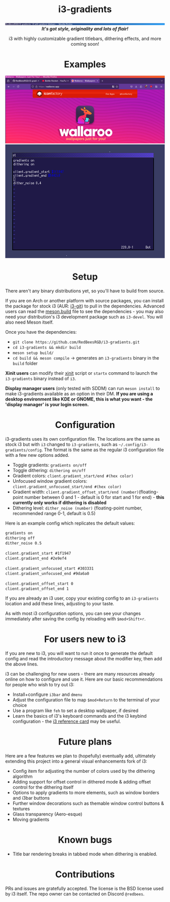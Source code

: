 <p>
    <h1 align="center"> i3-gradients</h1>
    <img src="screenshot.png">
    <div align="center"><b><i>It's got style, originality and lots of flair!</i></b>
</p>

i3 with highly customizable gradient titlebars, dithering effects, and more coming soon!

# Examples

<img src="screenshot2.png">

<img src="screenshot3.png">

# Setup
</div>
There aren't any binary distributions yet, so you'll have to build from source.

<br>

If you are on Arch or another platform with source packages, you can install the package for stock i3 (AUR: [i3-git](https://aur.archlinux.org/packages/i3-git)) to pull in the dependencies. Advanced users can read the <a href="meson.build">meson.build</a> file to see the dependencies - you may also need your distribution's i3 development package such as `i3-devel`. You will also need Meson itself.

Once you have the dependencies: 

- `git clone https://github.com/RedBeesRGD/i3-gradients.git`
- `cd i3-gradients && mkdir build`
- `meson setup build/`
- `cd build && meson compile` -> generates an `i3-gradients` binary in the `build` folder

**Xinit users** can modify their [xinit](https://wiki.archlinux.org/title/Xinit) script or `startx` command to launch the `i3-gradients` binary instead of `i3`.

**Display manager users** (only tested with SDDM) can run `meson install` to make i3-gradients available as an option in their DM. **If you are using a desktop environment like KDE or GNOME, this is what you want - the 'display manager' is your login screen.**

<div align="center"><h1>Configuration</h1></div>

i3-gradients uses its own configuration file. The locations are the same as stock i3 but with `i3` changed to `i3-gradients`, such as `~/.config/i3-gradients/config`. The format is the same as the regular i3 configuration file with a few new options added.

* Toggle gradients: `gradients on/off`
* Toggle dithering: `dithering on/off`
* Gradient colors: `client.gradient_start/end #(hex color)`
* Unfocused window gradient colors: `client.gradient_unfocused_start/end #(hex color)`
* Gradient width: `client.gradient_offset_start/end (number)`(floating-point number between 0 and 1 - default is 0 for start and 1 for end) - **this currently only works if dithering is disabled**
* Dithering level: `dither_noise (number)` (floating-point number, recommended range 0-1, default is 0.5)

Here is an example config which replicates the default values:

```
gradients on
dithering off
dither_noise 0.5

client.gradient_start #1f1947
client.gradient_end #2e9ef4

client.gradient_unfocused_start #303331
client.gradient_unfocused_end #9da6a0

client.gradient_offset_start 0
client.gradient_offset_end 1
```

If you are already an i3 user, copy your existing config to an `i3-gradients` location and add these lines, adjusting to your taste. 

As with most i3 configuration options, you can see your changes immediately after saving the config by reloading with `$mod+Shift+r`.

<div align="center"><h1>For users new to i3</h1></div>
If you are new to i3, you will want to run it once to generate the default config and read the introductory message about the modifier key, then add the above lines.

<br>

i3 can be challenging for new users - there are many resources already online on how to configure and use it. Here are our basic recommendations for people who wish to try out i3:

* Install+configure `i3bar` and `dmenu`
* Adjust the configuration file to map `$mod+Return` to the terminal of your choice
* Use a program like `feh` to set a desktop wallpaper, if desired
* Learn the basics of i3's keyboard commands and the i3 keybind configuration - the [i3 reference card](https://i3wm.org/docs/refcard.html) may be useful.

<div align="center"><h1>Future plans</h1></div>

Here are a few features we plan to (hopefully) eventually add, ultimately extending this project into a general visual enhancements fork of i3:

* Config item for adjusting the number of colors used by the dithering algorithm
* Adding support for offset control in dithered mode & adding offset control for the dithering itself
* Options to apply gradients to more elements, such as window borders and i3bar buttons
* Further window decorations such as themable window control buttons & textures
* Glass transparency (Aero-esque)
* Moving gradients

<div align="center"><h1>Known bugs</h1></div>

* Title bar rendering breaks in tabbed mode when dithering is enabled.

<div align="center"><h1>Contributions</h1></div>

PRs and issues are gratefully accepted. The license is the BSD license used by i3 itself. The repo owner can be contacted on Discord `@redbees`.